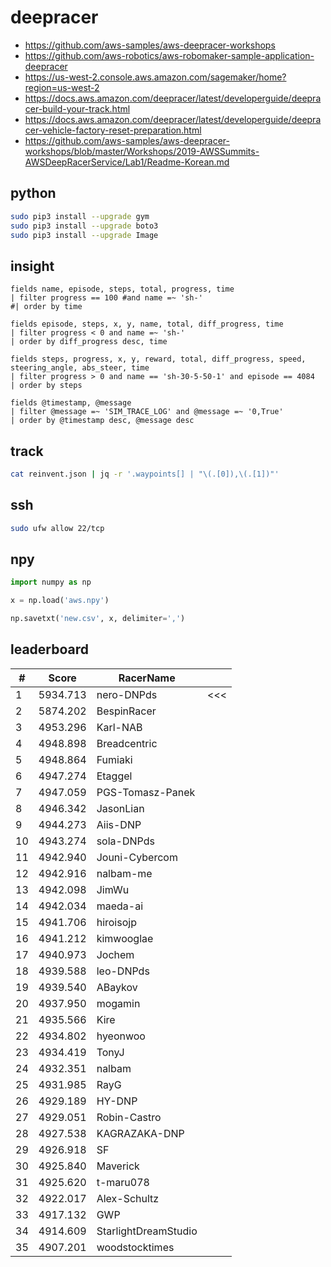 # deepracer

* <https://github.com/aws-samples/aws-deepracer-workshops>
* <https://github.com/aws-robotics/aws-robomaker-sample-application-deepracer>
* <https://us-west-2.console.aws.amazon.com/sagemaker/home?region=us-west-2>
* <https://docs.aws.amazon.com/deepracer/latest/developerguide/deepracer-build-your-track.html>
* <https://docs.aws.amazon.com/deepracer/latest/developerguide/deepracer-vehicle-factory-reset-preparation.html>
* <https://github.com/aws-samples/aws-deepracer-workshops/blob/master/Workshops/2019-AWSSummits-AWSDeepRacerService/Lab1/Readme-Korean.md>

## python

```bash
sudo pip3 install --upgrade gym
sudo pip3 install --upgrade boto3
sudo pip3 install --upgrade Image
```

## insight

```
fields name, episode, steps, total, progress, time
| filter progress == 100 #and name =~ 'sh-'
#| order by time

fields episode, steps, x, y, name, total, diff_progress, time
| filter progress < 0 and name =~ 'sh-'
| order by diff_progress desc, time

fields steps, progress, x, y, reward, total, diff_progress, speed, steering_angle, abs_steer, time
| filter progress > 0 and name == 'sh-30-5-50-1' and episode == 4084
| order by steps

fields @timestamp, @message
| filter @message =~ 'SIM_TRACE_LOG' and @message =~ '0,True'
| order by @timestamp desc, @message desc
```

## track

```bash
cat reinvent.json | jq -r '.waypoints[] | "\(.[0]),\(.[1])"'
```

## ssh

```bash
sudo ufw allow 22/tcp
```

## npy

```python
import numpy as np

x = np.load('aws.npy')

np.savetxt('new.csv', x, delimiter=',')
```

## leaderboard

<!-- leaderboard -->
| # | Score | RacerName |   |
| - | ----- | --------- | - |
| 1 | 5934.713 | nero-DNPds | <<< |
| 2 | 5874.202 | BespinRacer | |
| 3 | 4953.296 | Karl-NAB | |
| 4 | 4948.898 | Breadcentric | |
| 5 | 4948.864 | Fumiaki | |
| 6 | 4947.274 | Etaggel | |
| 7 | 4947.059 | PGS-Tomasz-Panek | |
| 8 | 4946.342 | JasonLian | |
| 9 | 4944.273 | Aiis-DNP | |
| 10 | 4943.274 | sola-DNPds | |
| 11 | 4942.940 | Jouni-Cybercom | |
| 12 | 4942.916 | nalbam-me | |
| 13 | 4942.098 | JimWu | |
| 14 | 4942.034 | maeda-ai | |
| 15 | 4941.706 | hiroisojp | |
| 16 | 4941.212 | kimwooglae | |
| 17 | 4940.973 | Jochem | |
| 18 | 4939.588 | leo-DNPds | |
| 19 | 4939.540 | ABaykov | |
| 20 | 4937.950 | mogamin | |
| 21 | 4935.566 | Kire | |
| 22 | 4934.802 | hyeonwoo | |
| 23 | 4934.419 | TonyJ | |
| 24 | 4932.351 | nalbam | |
| 25 | 4931.985 | RayG | |
| 26 | 4929.189 | HY-DNP | |
| 27 | 4929.051 | Robin-Castro | |
| 28 | 4927.538 | KAGRAZAKA-DNP | |
| 29 | 4926.918 | SF | |
| 30 | 4925.840 | Maverick | |
| 31 | 4925.620 | t-maru078 | |
| 32 | 4922.017 | Alex-Schultz | |
| 33 | 4917.132 | GWP | |
| 34 | 4914.609 | StarlightDreamStudio | |
| 35 | 4907.201 | woodstocktimes | |
